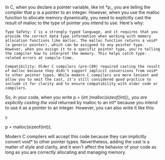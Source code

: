 In C, when you declare a pointer variable, like int *p;, you are telling the compiler that p is a pointer to an integer. However, when you use the malloc function to allocate memory dynamically, you need to explicitly cast the result of malloc to the type of pointer you intend to use. Here's why:

    Type Safety: C is a strongly typed language, and it requires that you provide the correct data type information when working with memory allocation functions like malloc. The malloc function returns a void* (a generic pointer), which can be assigned to any pointer type. However, when you assign it to a specific pointer type, you're telling the compiler how to interpret the memory. This helps catch type-related errors at compile-time.

    Compatibility: Older C compilers (pre-C89) required casting the result of malloc because they didn't support implicit conversions from void* to other pointer types. While modern C compilers are more lenient and allow you to omit the cast, it's still considered good practice to include it for clarity and to ensure compatibility with older code or compilers.

So, in your code, when you write p = (int *)malloc(sizeof(int));, you are explicitly casting the void* returned by malloc to an int* because you intend to use it as a pointer to an integer. However, you can also write it like this:

c

p = malloc(sizeof(int));

Modern C compilers will accept this code because they can implicitly convert void* to other pointer types. Nevertheless, adding the cast is a matter of style and clarity, and it won't affect the behavior of your code as long as you are correctly allocating and managing memory.

